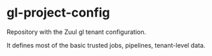# gl-project-config

Repository with the Zuul gl tenant configuration.

It defines most of the basic trusted jobs, pipelines, tenant-level data.

